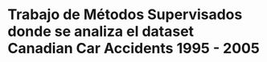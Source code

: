 # Trabajo de Métodos Supervisados donde se analiza el dataset **Canadian Car Accidents 1995 - 2005**
